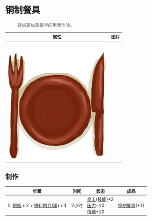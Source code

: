 # 铜制餐具  
> 提供更优质奢华的用餐体验。  
  
  属性  |   图片   
 ----  |  ----:   
   |  ![](Sprite/EatingUtensilsCopper.png)   
  
## 制作  
步骤  |  时间  |  状态  |  成品  
----  |  ----  |  ----  |  ----  
1. [铜板](CopperSheet.md) x 2 + [锋利的刀(组)](GpTag_CutterAdv.md) x 1  |  2小时  |  [金工(技能)](Skill_Metalworking.md)+2<br>[压力](Stress.md)-10<br>[情绪](Morale.md)+10  |  [铜制餐具](EatingUtensilsCopper.md)(+1)  

